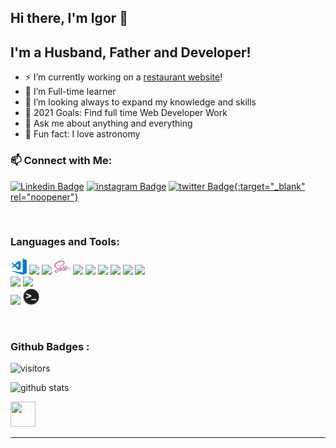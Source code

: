 ## Hi there, I'm Igor 👋

## I'm a Husband, Father and Developer!

-   ⚡ I’m currently working on a [restaurant website][website]!
-   🌱 I’m Full-time learner 
-   👯 I’m looking always to expand my knowledge and skills
-   🥅 2021 Goals: Find full time Web Developer Work
-   💬 Ask me about anything and everything
-   🔭 Fun fact: I love astronomy

### 📫 Connect with Me:

[![Linkedin Badge](https://img.shields.io/badge/LinkedIn-0077B5?style=for-the-badge&logo=linkedin&logoColor=white&link=https://www.linkedin.com/in/igor-hristov)](https://www.linkedin.com/in/igor-hristov/) [![instagram Badge](https://img.shields.io/badge/Instagram-E4405F?style=for-the-badge&logo=instagram&logoColor=white&link=https://www.instagram.com/igorhristov.me/)](https://www.instagram.com/igorhristov.me/) [![twitter Badge](https://img.shields.io/badge/Twitter-1DA1F2?style=for-the-badge&logo=twitter&logoColor=white&link=https://twitter.com/igorhristov_me){:target="_blank" rel="noopener"}](https://twitter.com/igorhristov_me)

<br />

### Languages and Tools:

[<code><img alt="Visual Studio Code" width="26px" src="https://raw.githubusercontent.com/github/explore/80688e429a7d4ef2fca1e82350fe8e3517d3494d/topics/visual-studio-code/visual-studio-code.png" /></code>](https://github.com/igorhristov/javaScript/tree/master/WebsitesCodeTrain/)
[<code><img src="https://img.shields.io/badge/html5%20-%23E34F26.svg?&style=for-the-badge&logo=html5&logoColor=white"/></code>](https://igorhr.github.io/portfolio/htmlCSS/academy/homework/homework-7/index.html)
[<code><img src="https://img.shields.io/badge/css3%20-%231572B6.svg?&style=for-the-badge&logo=css3&logoColor=white"/></code>](https://igorhr.github.io/portfolio/htmlCSS/academy/homework/tributePage/index.html)
[<code><img alt="Sass" width="26px" src="https://raw.githubusercontent.com/github/explore/80688e429a7d4ef2fca1e82350fe8e3517d3494d/topics/sass/sass.png" /></code>](https://github.com/igorhristov/cart-app)
[<code><img src="https://img.shields.io/badge/bootstrap%20-%23563D7C.svg?&style=for-the-badge&logo=bootstrap&logoColor=white"/></code>](https://igorhr.github.io/)
[<code><img src="https://img.shields.io/badge/javascript%20-%23323330.svg?&style=for-the-badge&logo=javascript&logoColor=%23F7DF1E"/></code>](https://github.com/igorhristov/javaScript)
[<code><img src="https://img.shields.io/badge/react%20-%2320232a.svg?&style=for-the-badge&logo=react&logoColor=%2361DAFB"/></code>](https://react-blog-igor.herokuapp.com/)
[<code><img src="https://img.shields.io/badge/redux%20-%23593d88.svg?&style=for-the-badge&logo=redux&logoColor=white"/></code>](https://github.com/igorhristov/legendary-devs/)
[<code><img src="https://img.shields.io/badge/node.js%20-%2343853D.svg?&style=for-the-badge&logo=node.js&logoColor=white"/></code>](https://igorfullstack.herokuapp.com/)
[<code><img src="https://img.shields.io/badge/express.js%20-%23404d59.svg?&style=for-the-badge"/></code>](https://github.com/igorhristov/legendary-devs)
[<code>	<img src ="https://img.shields.io/badge/MongoDB-%234ea94b.svg?&style=for-the-badge&logo=mongodb&logoColor=white"/></code>](https://github.com/igorhristov/legendary-devs)
[<code><img src="https://img.shields.io/badge/github%20-%23121011.svg?&style=for-the-badge&logo=github&logoColor=white"/></code>](https://github.com/igorhristov)
<code>	<img src="https://img.shields.io/badge/git%20-%23F05033.svg?&style=for-the-badge&logo=git&logoColor=white"/></code>
<code><img height="26" src="https://raw.githubusercontent.com/github/explore/80688e429a7d4ef2fca1e82350fe8e3517d3494d/topics/terminal/terminal.png"/></code>

<br/>

### Github Badges :

![visitors](https://windard-visitor-badge.glitch.me/badge?page_id=igorhristov.github.profile)



![github stats](https://github-readme-stats.vercel.app/api?username=igorhristov&show_icons=true)

<a href="https://archiveprogram.github.com/" target="_blank"><img src="https://raw.githubusercontent.com/acervenky/acervenky/master/assets/acbadge.gif" width="40" height="40"></a>

---

[website]: https://kancona.netlify.app
